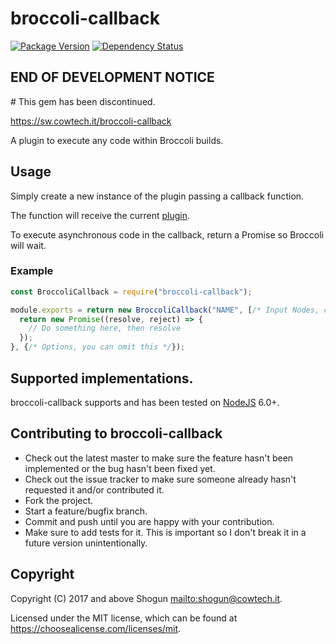 # broccoli-callback

[![Package Version](https://img.shields.io/npm/v/broccoli-callback.svg)](https://npmjs.com/package/broccoli-callback)
[![Dependency Status](https://img.shields.io/gemnasium/ShogunPanda/broccoli-callback.svg)](https://gemnasium.com/ShogunPanda/broccoli-callback)

## END OF DEVELOPMENT NOTICE

# This gem has been discontinued.

https://sw.cowtech.it/broccoli-callback

A plugin to execute any code within Broccoli builds.

## Usage

Simply create a new instance of the plugin passing a callback function.

The function will receive the current [plugin](https://github.com/broccolijs/broccoli-plugin).

To execute asynchronous code in the callback, return a Promise so Broccoli will wait.

### Example

```javascript
const BroccoliCallback = require("broccoli-callback");

module.exports = return new BroccoliCallback("NAME", [/* Input Nodes, can be an empty array */], (plugin, options) => {
  return new Promise((resolve, reject) => {
    // Do something here, then resolve
  });
}, {/* Options, you can omit this */});
```

## Supported implementations.

broccoli-callback supports and has been tested on [NodeJS](http://nodejs.org) 6.0+.

## Contributing to broccoli-callback

- Check out the latest master to make sure the feature hasn't been implemented or the bug hasn't been fixed yet.
- Check out the issue tracker to make sure someone already hasn't requested it and/or contributed it.
- Fork the project.
- Start a feature/bugfix branch.
- Commit and push until you are happy with your contribution.
- Make sure to add tests for it. This is important so I don't break it in a future version unintentionally.

## Copyright

Copyright (C) 2017 and above Shogun <mailto:shogun@cowtech.it>.

Licensed under the MIT license, which can be found at https://choosealicense.com/licenses/mit.
